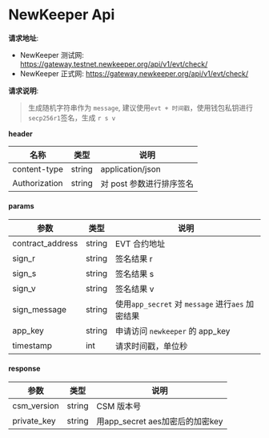 # NewKeeper Api 


**请求地址**:

- NewKeeper 测试网: https://gateway.testnet.newkeeper.org/api/v1/evt/check/
- NewKeeper 正式网: https://gateway.newkeeper.org/api/v1/evt/check/


**请求说明**:

> 生成随机字符串作为  `message`,   建议使用`evt + 时间戳`，使用钱包私钥进行`secp256r1`签名，生成 `r s v` 



**header** 

| 名称          | 类型   | 说明                     |
| ------------- | ------ | ------------------------ |
| content-type  | string | application/json         |
| Authorization | string | 对 post 参数进行排序签名 |

#### params

| 参数             | 类型   | 说明                                             |
| ---------------- | ------ | ------------------------------------------------ |
| contract_address | string | EVT 合约地址                                     |
| sign_r           | string | 签名结果 r                                       |
| sign_s           | string | 签名结果 s                                       |
| sign_v           | string | 签名结果 v                                       |
| sign_message     | string | 使用`app_secret` 对 `message` 进行`aes` 加密结果 |
| app_key          | string | 申请访问 `newkeeper` 的 app_key                  |
| timestamp        | int    | 请求时间戳，单位秒                               |

#### response

| 参数        | 类型   | 说明                            |
| ----------- | ------ | ------------------------------- |
| csm_version | string | CSM 版本号                      |
| private_key | string | 用app_secret aes加密后的加密key |



